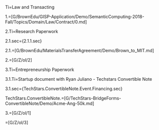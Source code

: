 Ti=Law and Transacting


1.=[G/BrownEdu/GISP-Application/Demo/SemanticComputing-2018-Fall/Topics/Domain/Law/Contract/0.md]

2.Ti=Research Paperwork

2.1.sec={2.1.1.sec}

2.1.=[G/BrownEdu/MaterialsTransferAgreement/Demo/Brown_to_MIT.md]

2.=[G/Z/ol/2]
  
3.Ti=Entrepreneurship Paperwork

3.1.Ti=Startup document with Ryan Juliano - Techstars Convertible Note

3.1.sec={TechStars.ConvertibleNote.Event.Financing.sec}

TechStars.ConvertibleNote.=[G/TechStars-BridgeForms-ConvertibleNote/Demo/Acme-Ang-50k.md]

3.=[G/Z/ol/1]

=[G/Z/ol/3]